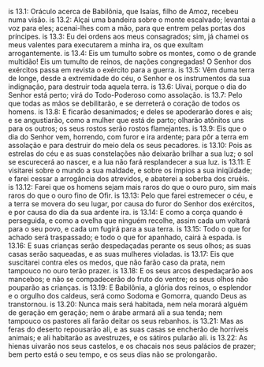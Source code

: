 is 13.1: Oráculo acerca de Babilônia, que Isaías, filho de Amoz, recebeu numa visão.
is 13.2: Alçai uma bandeira sobre o monte escalvado; levantai a voz para eles; acenai-lhes com a mão, para que entrem pelas portas dos príncipes.
is 13.3: Eu dei ordens aos meus consagrados; sim, já chamei os meus valentes para executarem a minha ira, os que exultam arrogantemente.
is 13.4: Eis um tumulto sobre os montes, como o de grande multidão! Eis um tumulto de reinos, de nações congregadas! O Senhor dos exércitos passa em revista o exército para a guerra.
is 13.5: Vêm duma terra de longe, desde a extremidade do céu, o Senhor e os instrumentos da sua indignação, para destruir toda aquela terra.
is 13.6: Uivai, porque o dia do Senhor está perto; virá do Todo-Poderoso como assolação.
is 13.7: Pelo que todas as mãos se debilitarão, e se derreterá o coração de todos os homens.
is 13.8: E ficarão desanimados; e deles se apoderarão dores e ais; e se angustiarão, como a mulher que está de parto; olharão atônitos uns para os outros; os seus rostos serão rostos flamejantes.
is 13.9: Eis que o dia do Senhor vem, horrendo, com furor e ira ardente; para pôr a terra em assolação e para destruir do meio dela os seus pecadores.
is 13.10: Pois as estrelas do céu e as suas constelações não deixarão brilhar a sua luz; o sol se escurecerá ao nascer, e a lua não fará resplandecer a sua luz.
is 13.11: E visitarei sobre o mundo a sua maldade, e sobre os ímpios a sua iniqüidade; e farei cessar a arrogância dos atrevidos, e abaterei a soberba dos cruéis.
is 13.12: Farei que os homens sejam mais raros do que o ouro puro, sim mais raros do que o ouro fino de Ofir.
is 13.13: Pelo que farei estremecer o céu, e a terra se movera do seu lugar, por causa do furor do Senhor dos exércitos, e por causa do dia da sua ardente ira.
is 13.14: E como a corça quando é perseguida, e como a ovelha que ninguém recolhe, assim cada um voltará para o seu povo, e cada um fugirá para a sua terra.
is 13.15: Todo o que for achado será traspassado; e todo o que for apanhado, cairá à espada.
is 13.16: E suas crianças serão despedaçadas perante os seus olhos; as suas casas serão saqueadas, e as suas mulheres violadas.
is 13.17: Eis que suscitarei contra eles os medos, que não farão caso da prata, nem tampouco no ouro terão prazer.
is 13.18: E os seus arcos despedaçarão aos mancebos; e não se compadecerão do fruto do ventre; os seus olhos não pouparão as crianças.
is 13.19: E Babilônia, a glória dos reinos, o esplendor e o orgulho dos caldeus, será como Sodoma e Gomorra, quando Deus as transtornou.
is 13.20: Nunca mais será habitada, nem nela morará alguém de geração em geração; nem o árabe armará ali a sua tenda; nem tampouco os pastores ali farão deitar os seus rebanhos.
is 13.21: Mas as feras do deserto repousarão ali, e as suas casas se encherão de horríveis animais; e ali habitarão as avestruzes, e os sátiros pularão ali.
is 13.22: As hienas uivarão nos seus castelos, e os chacais nos seus palácios de prazer; bem perto está o seu tempo, e os seus dias não se prolongarão.

